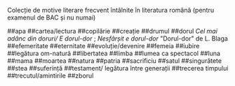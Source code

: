 Colecție de motive literare frecvent întâlnite în literatura română (pentru examenul de BAC și nu numai)

##apa
##cartea/lectura
##copilărie
##creație
##drumul
##dorul
*Cel mai adânc din doruri/ E dorul-dor* ; *Nesfârșit e dorul-dor*	"Dorul-dor" de L. Blaga
##efemeritate
##eternitate
##evoluție/devenire
##femeia
##iubire
##legătura om-natură
##libertatea
##limba
##lumea ca spectacol
##luna
##mama
##moartea
##natura
##patria
##sacrificiu
##satul
##singurătete
##stea
##suferință
##testament/ legătura între generații
##trecerea timpului
##trecutul/amintirile
##zborul
